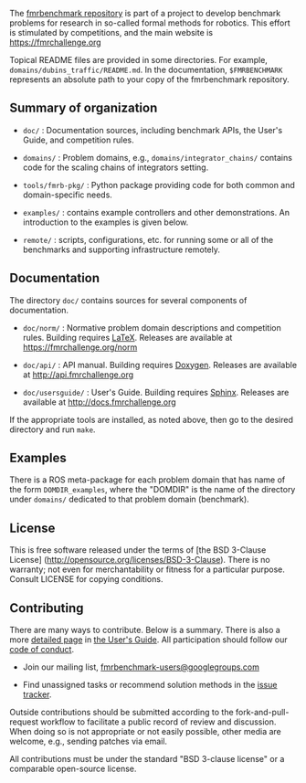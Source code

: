 The [fmrbenchmark repository](https://github.com/fmrchallenge/fmrbenchmark) is
part of a project to develop benchmark problems for research in so-called formal
methods for robotics.  This effort is stimulated by competitions, and the main
website is https://fmrchallenge.org

Topical README files are provided in some directories.  For example,
`domains/dubins_traffic/README.md`.  In the documentation, `$FMRBENCHMARK`
represents an absolute path to your copy of the fmrbenchmark repository.


Summary of organization
-----------------------

* `doc/` : Documentation sources, including benchmark APIs, the User's Guide,
  and competition rules.

* `domains/` : Problem domains, e.g., `domains/integrator_chains/` contains code
  for the scaling chains of integrators setting.

* `tools/fmrb-pkg/` : Python package providing code for both common and
  domain-specific needs.

* `examples/` : contains example controllers and other demonstrations. An
  introduction to the examples is given below.

* `remote/` : scripts, configurations, etc. for running some or all of the
  benchmarks and supporting infrastructure remotely.


Documentation
-------------

The directory `doc/` contains sources for several components of documentation.

* `doc/norm/` : Normative problem domain descriptions and competition rules.
  Building requires [LaTeX](http://www.latex-project.org). Releases are
  available at https://fmrchallenge.org/norm

* `doc/api/` : API manual. Building requires [Doxygen](http://www.doxygen.org).
  Releases are available at http://api.fmrchallenge.org

* `doc/usersguide/` : User's Guide. Building requires [Sphinx](http://sphinx-doc.org).
  Releases are available at http://docs.fmrchallenge.org

If the appropriate tools are installed, as noted above, then go to the desired
directory and run `make`.


Examples
--------

There is a ROS meta-package for each problem domain that has name of the form
`DOMDIR_examples`, where the "DOMDIR" is the name of the directory under
`domains/` dedicated to that problem domain (benchmark).


License
-------

This is free software released under the terms of [the BSD 3-Clause License]
(http://opensource.org/licenses/BSD-3-Clause).  There is no warranty; not even
for merchantability or fitness for a particular purpose.  Consult LICENSE for
copying conditions.


Contributing
------------

There are many ways to contribute. Below is a summary. There is also a more
[detailed page](http://docs.fmrchallenge.org/en/latest/contributing.html) in
[the User's Guide](http://docs.fmrchallenge.org). All participation should
follow our [code of conduct](CODE_OF_CONDUCT.md).

* Join our mailing list, [fmrbenchmark-users@googlegroups.com](https://groups.google.com/forum/#!forum/fmrbenchmark-users)

* Find unassigned tasks or recommend solution methods in the
  [issue tracker](https://github.com/fmrchallenge/fmrbenchmark/issues).

Outside contributions should be submitted according to the fork-and-pull-request
workflow to facilitate a public record of review and discussion.  When doing so
is not appropriate or not easily possible, other media are welcome, e.g.,
sending patches via email.

All contributions must be under the standard "BSD 3-clause license" or a
comparable open-source license.
